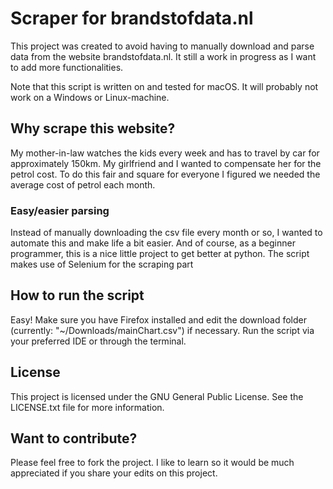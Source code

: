 # Scraper for brandstofdata.nl

This project was created to avoid having to manually download and parse data 
from the website brandstofdata.nl. It still a work in progress as I want to 
add more functionalities.

Note that this script is written on and tested for macOS. It will probably 
not work on a Windows or Linux-machine.

## Why scrape this website?

My mother-in-law watches the kids every week and has 
to travel by car for approximately 150km. My girlfriend and I wanted to 
compensate her for the petrol cost. To do this fair and square for everyone 
I figured we needed the average cost of petrol each month.

### Easy/easier parsing

Instead of manually downloading the csv file every month or so, I wanted to 
automate this and make life a bit easier. And of course, as a beginner 
programmer, this is a nice little project to get better at python. The 
script makes use of Selenium for the scraping part

## How to run the script

Easy! Make sure you have Firefox installed and edit the download folder 
(currently: "~/Downloads/mainChart.csv") if necessary. Run the script via your 
preferred IDE or through the terminal.

## License

This project is licensed under the GNU General Public License. See the 
LICENSE.txt file for more information.

## Want to contribute?

Please feel free to fork the project. I like to learn so it 
would be much appreciated if you share your edits on this project.